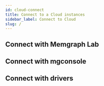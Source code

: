 ```yaml
---
id: cloud-connect
title: Connect to a Cloud instances
sidebar_label: Connect to Cloud
slug: /
---
```


## Connect with Memgraph Lab
## Connect with mgconsole
## Connect with drivers